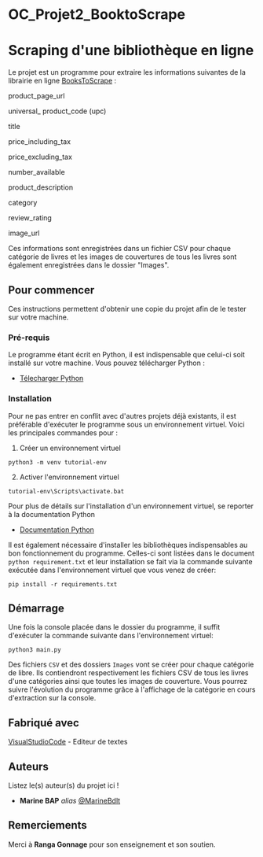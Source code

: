 # OC_Projet2_BooktoScrape
# Scraping d'une bibliothèque en ligne

Le projet est un programme pour extraire les informations suivantes de la librairie en ligne [BooksToScrape](https:books.toscrape.com/) :

product_page_url

universal_ product_code (upc)

title

price_including_tax

price_excluding_tax

number_available

product_description

category

review_rating

image_url

Ces informations sont enregistrées dans un fichier CSV pour chaque catégorie de livres et les images de couvertures de tous les livres sont également enregistrées dans le dossier "Images".

## Pour commencer

Ces instructions permettent d'obtenir une copie du projet afin de le tester sur votre machine.

### Pré-requis

Le programme étant écrit en Python, il est indispensable que celui-ci soit installé sur votre machine. Vous pouvez télécharger Python :
* [Télecharger Python](https://www.python.org/downloads/)  

### Installation

Pour ne pas entrer en conflit avec d'autres projets déjà existants, il est préférable d'exécuter le programme sous un environnement virtuel.
Voici les principales commandes pour :

1. Créer un environnement virtuel 

```python3 -m venv tutorial-env```

2. Activer l'environnement virtuel

```tutorial-env\Scripts\activate.bat```

Pour plus de détails sur l'installation d'un environnement virtuel, se reporter à la documentation Python
* [Documentation Python](https://docs.python.org/fr/3.6/tutorial/venv.html/)  

Il est également nécessaire d'installer les bibliothèques indispensables au bon fonctionnement du programme. Celles-ci sont listées dans le document ```python requirement.txt``` et leur installation se fait via la commande suivante exécutée dans l'environnement virtuel que vous venez de créer:

```pip install -r requirements.txt```

## Démarrage

Une fois la console placée dans le dossier du programme, il suffit d'exécuter la commande suivante dans l'environnement virtuel:

```python3 main.py```

Des fichiers ```CSV``` et des dossiers ```Images``` vont se créer pour chaque catégorie de libre. Ils contiendront respectivement les fichiers CSV de tous les livres d'une catégories ainsi que toutes les images de couverture. Vous pourrez suivre l'évolution du programme grâce à l'affichage de la catégorie en cours d'extraction sur la console.

## Fabriqué avec
[VisualStudioCode](https://code.visualstudio.com/) - Editeur de textes


## Auteurs
Listez le(s) auteur(s) du projet ici !
* **Marine BAP** _alias_ [@MarineBdlt](https://github.com/outout14)


## Remerciements

Merci à **Ranga Gonnage** pour son enseignement et son soutien.



